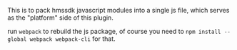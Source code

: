 This is to pack hmssdk javascript modules into a single js file, which 
serves as the "platform" side of this plugin.

run `webpack` to rebuild the js package, of course you need to `npm install --global webpack webpack-cli` for that.